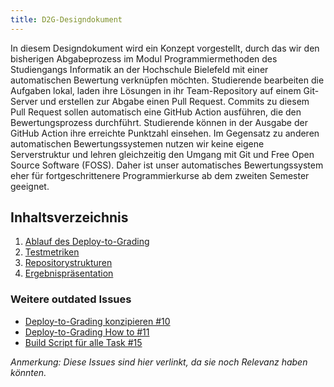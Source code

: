 ```yaml
---
title: D2G-Designdokument
---
```


In diesem Designdokument wird ein Konzept vorgestellt, durch das wir den bisherigen Abgabeprozess im Modul Programmiermethoden des Studiengangs Informatik an der Hochschule Bielefeld mit einer automatischen Bewertung verknüpfen möchten. Studierende bearbeiten die Aufgaben lokal, laden ihre Lösungen in ihr Team-Repository auf einem Git-Server und erstellen zur Abgabe einen Pull Request. Commits zu diesem Pull Request sollen automatisch eine GitHub Action ausführen, die den Bewertungsprozess durchführt. Studierende können in der Ausgabe der GitHub Action ihre erreichte Punktzahl einsehen. Im Gegensatz zu anderen automatischen Bewertungssystemen nutzen wir keine eigene Serverstruktur und lehren gleichzeitig den Umgang mit Git und Free Open Source Software (FOSS). Daher ist unser automatisches Bewertungssystem eher für fortgeschrittenere Programmierkurse ab dem zweiten Semester geeignet.

## Inhaltsverzeichnis

1. [Ablauf des Deploy-to-Grading](d2g_procedure.md)
2. [Testmetriken](metrics.md)
3. [Repositorystrukturen](repository_structure/README.md)
4. [Ergebnispräsentation](result_presentation.md)

### Weitere outdated Issues

- [Deploy-to-Grading konzipieren #10](https://github.com/Programmiermethoden-CampusMinden/Deploy-to-Grading/issues/10)
- [Deploy-to-Grading How to #11](https://github.com/Programmiermethoden-CampusMinden/Deploy-to-Grading/issues/11)
- [Build Script für alle Task #15](https://github.com/Programmiermethoden-CampusMinden/Deploy-to-Grading/issues/15)

*Anmerkung: Diese Issues sind hier verlinkt, da sie noch Relevanz haben könnten.*
